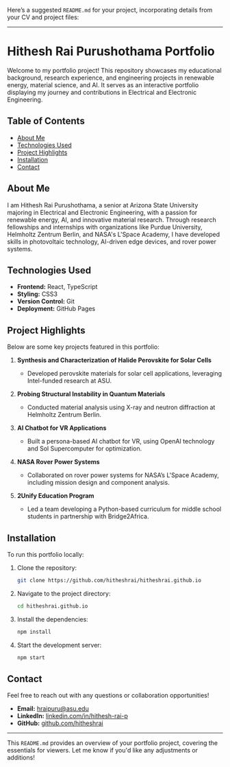 Here’s a suggested `README.md` for your project, incorporating details from your CV and project files:

---

# Hithesh Rai Purushothama Portfolio

Welcome to my portfolio project! This repository showcases my educational background, research experience, and engineering projects in renewable energy, material science, and AI. It serves as an interactive portfolio displaying my journey and contributions in Electrical and Electronic Engineering.

## Table of Contents
- [About Me](#about-me)
- [Technologies Used](#technologies-used)
- [Project Highlights](#project-highlights)
- [Installation](#installation)
- [Contact](#contact)

## About Me
I am Hithesh Rai Purushothama, a senior at Arizona State University majoring in Electrical and Electronic Engineering, with a passion for renewable energy, AI, and innovative material research. Through research fellowships and internships with organizations like Purdue University, Helmholtz Zentrum Berlin, and NASA's L'Space Academy, I have developed skills in photovoltaic technology, AI-driven edge devices, and rover power systems.

## Technologies Used
- **Frontend:** React, TypeScript
- **Styling:** CSS3
- **Version Control:** Git
- **Deployment:** GitHub Pages

## Project Highlights
Below are some key projects featured in this portfolio:

1. **Synthesis and Characterization of Halide Perovskite for Solar Cells**
   - Developed perovskite materials for solar cell applications, leveraging Intel-funded research at ASU.
   
2. **Probing Structural Instability in Quantum Materials**
   - Conducted material analysis using X-ray and neutron diffraction at Helmholtz Zentrum Berlin.

3. **AI Chatbot for VR Applications**
   - Built a persona-based AI chatbot for VR, using OpenAI technology and Sol Supercomputer for optimization.

4. **NASA Rover Power Systems**
   - Collaborated on rover power systems for NASA’s L'Space Academy, including mission design and component analysis.

5. **2Unify Education Program**
   - Led a team developing a Python-based curriculum for middle school students in partnership with Bridge2Africa.

## Installation
To run this portfolio locally:

1. Clone the repository:
   ```bash
   git clone https://github.com/hitheshrai/hitheshrai.github.io
   ```
2. Navigate to the project directory:
   ```bash
   cd hitheshrai.github.io
   ```
3. Install the dependencies:
   ```bash
   npm install
   ```
4. Start the development server:
   ```bash
   npm start
   ```

## Contact
Feel free to reach out with any questions or collaboration opportunities!

- **Email:** [hraipuru@asu.edu](mailto:hraipuru@asu.edu)
- **LinkedIn:** [linkedin.com/in/hithesh-rai-p](https://linkedin.com/in/hithesh-rai-p)
- **GitHub:** [github.com/hitheshrai](https://github.com/hitheshrai)

---

This `README.md` provides an overview of your portfolio project, covering the essentials for viewers. Let me know if you'd like any adjustments or additions!
